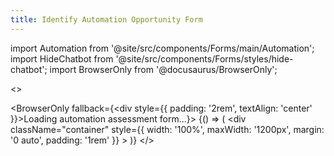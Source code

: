 ```yaml
---
title: Identify Automation Opportunity Form
---
```


import Automation from '@site/src/components/Forms/main/Automation';
import HideChatbot from '@site/src/components/Forms/styles/hide-chatbot';
import BrowserOnly from '@docusaurus/BrowserOnly';

<>

<HideChatbot />

<BrowserOnly fallback={<div style={{ padding: '2rem', textAlign: 'center' }}>Loading automation assessment form...</div>}>
  {() => (
    <div 
      className="container" 
      style={{ width: '100%', maxWidth: '1200px', margin: '0 auto', padding: '1rem' }}
    >
      <Automation />
    </div>
  )}
</BrowserOnly>
</>


